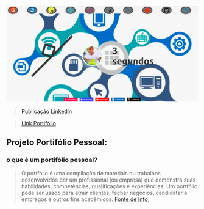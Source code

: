 ![CRUD NODE/EXPRESS](./src/assets/img/portii.png)

> [Publicação Linkedin](https://www.linkedin.com/feed/update/urn:li:activity:6922729462031601664/)

> [Link Portifólio](https://tonistorres.github.io/)

## Projeto Portifólio Pessoal:


### o que é um portifólio pessoal?

> O portfólio é uma compilação de materiais ou trabalhos desenvolvidos por um profissional (ou empresa) que demonstra suas habilidades, competências, qualificações e experiências. Um portfólio pode ser usado para atrair clientes, fechar negócios, candidatar a empregos e outros fins acadêmicos.
> [Fonte de Info](https://rockcontent.com/br/talent-blog/o-que-e-portfolio/);
